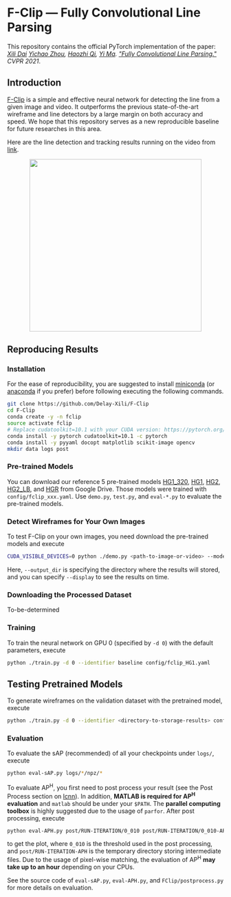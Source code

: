 # F-Clip — Fully Convolutional Line Parsing

This repository contains the official PyTorch implementation of the paper: *[Xili Dai](https://github.com/Delay-Xili) [Yichao Zhou](https://yichaozhou.com), [Haozhi Qi](http://haozhi.io), [Yi Ma](https://people.eecs.berkeley.edu/~yima/). ["Fully Convolutional Line Parsing."]()  CVPR 2021*.

## Introduction

[F-Clip]() is a simple and effective neural network for detecting the line from a given image and video. 
It outperforms the previous state-of-the-art wireframe and line detectors by a large margin on both accuracy and speed. 
We hope that this repository serves as a new reproducible baseline for future researches in this area.

Here are the line detection and tracking results running on the video from [link](https://www.facebook.com/watch/?v=1334579700223691).

<p align="center">
<img src="fig/demo.gif"  width="400">
</p>



## Reproducing Results

### Installation

For the ease of reproducibility, you are suggested to install [miniconda](https://docs.conda.io/en/latest/miniconda.html) (or [anaconda](https://www.anaconda.com/distribution/) if you prefer) before following executing the following commands. 

```bash
git clone https://github.com/Delay-Xili/F-Clip
cd F-Clip
conda create -y -n fclip
source activate fclip
# Replace cudatoolkit=10.1 with your CUDA version: https://pytorch.org/
conda install -y pytorch cudatoolkit=10.1 -c pytorch
conda install -y pyyaml docopt matplotlib scikit-image opencv
mkdir data logs post
```

### Pre-trained Models

You can download our reference 5 pre-trained models [HG1_320](), [HG1](), [HG2](), [HG2_LB](), and [HGR]() from Google
Drive.  Those models were
trained with `config/fclip_xxx.yaml`.  Use `demo.py`, `test.py`, and
`eval-*.py` to evaluate the pre-trained models.

### Detect Wireframes for Your Own Images
To test F-Clip on your own images, you need download the pre-trained models and execute

```Bash
CUDA_VISIBLE_DEVICES=0 python ./demo.py <path-to-image-or-video> --model HR --output_dir logs/demo_result --ckpt <path-to-pretrained-pth> --display True
```
Here, `--output_dir` is specifying the directory where the results will stored, and you can specify `--display` to see the results on time.


### Downloading the Processed Dataset
To-be-determined

### Training
To train the neural network on GPU 0 (specified by `-d 0`) with the default parameters, execute
```bash
python ./train.py -d 0 --identifier baseline config/fclip_HG1.yaml
```

## Testing Pretrained Models
To generate wireframes on the validation dataset with the pretrained model, execute

```bash
python ./train.py -d 0 --identifier <directory-to-storage-results> config/fclip_HG1.yaml <path-to-pretrained-pth>
```

### Evaluation

To evaluate the sAP (recommended) of all your checkpoints under `logs/`, execute
```bash
python eval-sAP.py logs/*/npz/*
```

To evaluate AP<sup>H</sup>, you first need to post process your result (see the Post Process section on [lcnn](https://github.com/zhou13/lcnn)).
In addition, **MATLAB is required for AP<sup>H</sup> evaluation** and `matlab` should be under your
`$PATH`.  The **parallel computing toolbox** is highly suggested due to the usage of `parfor`.
After post processing, execute

```bash
python eval-APH.py post/RUN-ITERATION/0_010 post/RUN-ITERATION/0_010-APH
```
to get the plot, where `0_010` is the threshold used in the post processing, and `post/RUN-ITERATION-APH`
is the temporary directory storing intermediate files.  Due to the usage of pixel-wise matching, 
the evaluation of AP<sup>H</sup> **may take up to an hour** depending on your CPUs.

See the source code of `eval-sAP.py`, `eval-APH.py`, and `FClip/postprocess.py` for more
details on evaluation.

